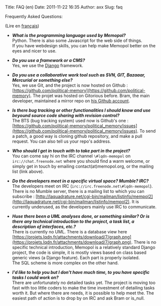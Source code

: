 Title: FAQ (en)
Date: 2011-11-22 16:35
Author: axx
Slug: faq

Frequently Asked Questions:

(Lire en [français](/pages/faq-fr.html "FAQ (fr)"))

-   ***What is the programming language used by Memopol?***  
    Python. There is also some Javascript for the web side of things.  
    If you have webdesign skills, you can help make Memopol better on
    the eyes and nicer to use.
    
-   ***Do you use a framework or a CMS?***  
    Yes, we use the
    [Django](http://www.djangoproject.com/ "Django Project") framework.
    
-   ***Do you use a collaborative work tool such as SVN, GIT, Bazaaar,
    Mercurial or something else?***  
    Yes, we use Git, and the project is now hosted on Github :
    [https://github.com/political-memory](https://github.com/political-memory).
    The projet was hosted on Gitorious before. Bram, the main developer, maintained a mirror repo on
    [his Github account](https://github.com/Psycojoker/memopol2).
    
-   ***Is there bug tracking or other functionalities I should know and
    use beyound source code sharing with revision control?***  
    The BTS (bug tracking system) used now is Github's one :
    [https://github.com/political-memory/political_memory/issues](https://github.com/political-memory/political_memory/issues).
    To send a patch, a good way is cloning github repository, and make a pull request. You can also tell us your
    repo's address.
    
-   ***Who should I get in touch with to take part in the project?***  
    You can come say hi on the IRC channel `\#lqdn-memopol` on 
    `irc://chat.freenode.net` where you should find a warm welcome, or
    simply get in touch by emailing contact(at)memopol.org, or the mailing list (link above).
    
-   ***Do the developers meet in a specific virtual space? Mumble?
    IRC?***  
    The developers meet on IRC (`irc://irc.freenode.net\#lqdn-memopol`).
    There is no Mumble server, there is a mailing list to which you can
    subscribe :
    [http://laquadrature.net/cgi-bin/mailman/listinfo/mempol2](http://laquadrature.net/cgi-bin/mailman/listinfo/mempol2).
    It is currently underused, as the developers mainly use IRC to
    communicate.
    
-   ***Huse there been a UML analyses done, or something similar? Or is
    there any technical introduction to the project, a task list, a
    description of interfaces, etc.?***  
    There is currently no UML. There is a database view here
    [https://projets.lqdn.fr/attachments/download/7/graph.png](https://projets.lqdn.fr/attachments/download/7/graph.png).
    There is no specific technical introduction, Memopol is a relatively
    standard Django project, the code is simple, it is mostly views
    based on class based generic views (a Django feature). Each part is
    properly isolated.  
	The SQL scheme is more complex on the other hand.
	
-   ***I'd like to help you but I don't have much time, to you have
    specific tasks I could work on?***  
    There are unfortunately no detailed tasks yet. The project is
    moving too fast with too little coders to make the time investment
    of detailing tasks worth it. But where there are needs, it is
    possible to help meet the. The easiest path of action is to drop by
    on IRC and ask Bram or is_null.
